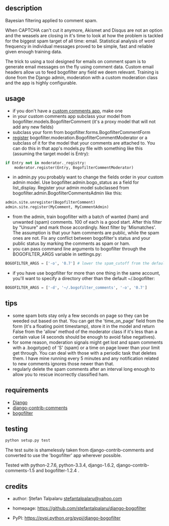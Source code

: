 ## description

Bayesian filtering applied to comment spam.

When CAPTCHA can't cut it anymore, Akismet and Disqus are not an option and the
weasels are closing in it's time to look at how the problem is tackled for the
biggest spam target of all time: email. Statistical analysis of word frequency
in individual messages proved to be simple, fast and reliable given enough
training data.

The trick to using a tool designed for emails on comment spam is to generate
email messages on the fly using comment data. Custom email headers allow us to
feed bogofilter any field we deem relevant. Training is done from the Django
admin, moderation with a custom moderation class and the app is highly
configurable.

## usage

- if you don't have a [custom comments app][4], make one
- in your custom comments app subclass your model from bogofilter.models.BogofilterComment
  (it's a proxy model that will not add any new fields)
- subclass your form from bogofilter.forms.BogofilterCommentForm
- [register][5] bogofilter.moderation.BogofilterCommentModerator or a subclass of it
  for the model that your comments are attached to. You can do this in that app's
  models.py file with something like this (assuming the target model is Entry):
```python
if Entry not in moderator._registry:
    moderator.register(Entry, BogofilterCommentModerator)
```
- in admin.py you probably want to change the fields order in your custom admin model.
  Use bogofilter.admin.bogo_status as a field for list_display.
  Register your admin model subclassed from bogofilter.admin.BogofilterCommentsAdmin like this:
```python
admin.site.unregister(BogofilterComment)
admin.site.register(MyComment, MyCommentAdmin)
```
- from the admin, train bogofilter with a batch of wanted (ham) and unwanted
  (spam) comments. 100 of each is a good start. After this filter by "Unsure"
  and mark those accordingly.  Next filter by 'Mismatches'. The assumption is
  that your ham comments are public, while the spam ones are not. Fix any
  conflict between bogofilter's status and your public status by marking the
  comments as spam or ham.
- you can pass command line arguments to bogofilter through the BOGOFILTER_ARGS
  variable in settings.py:
```python
BOGOFILTER_ARGS = ['-o', '0.7'] # lower the spam_cutoff from the default 0.95
```
- if you have use bogofilter for more than one thing in the same account, you'll
  want to specify a directory other than the default ~/.bogofilter:
```python
BOGOFILTER_ARGS = ['-d', '~/.bogofilter_comments', '-o', '0.7']
```

## tips

- some spam bots stay only a few seconds on page so they can be weeded out based on that.
  You can get the 'time_on_page' field from the form (it's a floating point timestamp),
  store it in the model and return False from the 'allow' method of the moderator class
  if it's less than a certain value (4 seconds should be enough to avoid false negatives).
- for some reason, moderation signals might get lost and spam comments with a .bogotype() of 'S'
  (spam) or a time on page lower than your limit get through. You can deal with those with a
  periodic task that deletes them. I have mine running every 5 minutes and any notification
  related to new comments ignores those newer than that.
- regularly delete the spam comments after an interval long enough to allow you to rescue incorrectly
  classified ham.

## requirements

- [Django][1]
- [django-contrib-comments][2]
- [bogofilter][3]

## testing

```sh
python setup.py test
```
The test suite is shamelessly taken from django-contrib-comments and converted
to use the 'bogofilter' app wherever possible.

Tested with python-2.7.6, python-3.3.4, django-1.6.2, django-contrib-comments-1.5
and bogofilter-1.2.4 .

## credits

- author: Ștefan Talpalaru <stefantalpalaru@yahoo.com>

- homepage: https://github.com/stefantalpalaru/django-bogofilter

- PyPI: https://pypi.python.org/pypi/django-bogofilter

[1]: https://www.djangoproject.com/
[2]: https://github.com/django/django-contrib-comments
[3]: http://bogofilter.sourceforge.net/
[4]: http://django-contrib-comments.readthedocs.org/en/latest/custom.html
[5]: http://django-contrib-comments.readthedocs.org/en/latest/moderation.html

